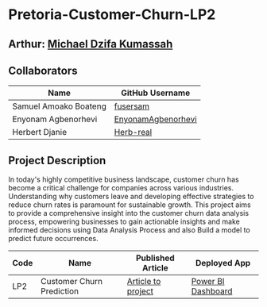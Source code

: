 # Pretoria-Customer-Churn-LP2
## Arthur: [Michael Dzifa Kumassah](https://github.com/codedzifa) 
## Collaborators 
| Name | GitHub Username |
| ---- | ---- |
| Samuel Amoako Boateng | [fusersam](https://github.com/fusersam) |
| Enyonam Agbenorhevi | [EnyonamAgbenorhevi](https://github.com/EnyonamAgbenorhevi) |
| Herbert Djanie | [Herb-real](https://github.com/Herb-real) |

## Project Description 
In today's highly competitive business landscape, customer churn has become a critical challenge for companies across various industries. Understanding why customers leave and developing effective strategies to reduce churn rates is paramount for sustainable growth. This project aims to provide a comprehensive insight into the customer churn data analysis process, empowering businesses to gain actionable insights and make informed decisions using Data Analysis Process and also Build a model to predict future occurrences.

| Code |	Name |	Published Article |	Deployed App |
| ---- | -----| ----- | ---- |
| LP2	| Customer Churn Prediction |	[Article to project](https://medium.com/@mdkumassah/vodafone-customer-churn-analysis-be5230abd9cc?source=friends_link&sk=40e9a27e23c646d2d57c08f07a427bbf) | [Power BI Dashboard](https://app.powerbi.com/links/aWb1LGbfZC?ctid=4487b52f-f118-4830-b49d-3c298cb71075&pbi_source=linkShare) |
